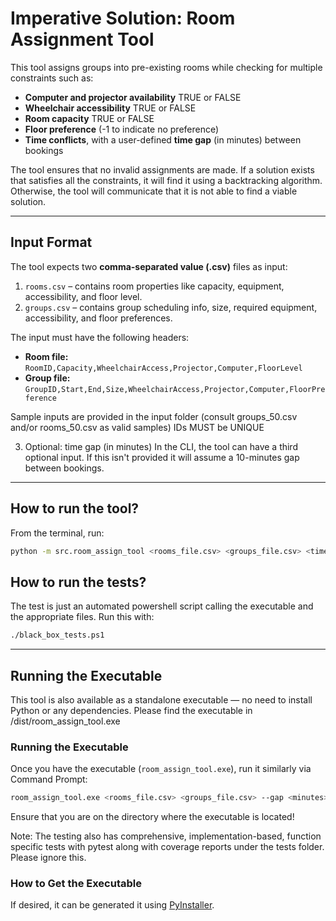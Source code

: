 # Imperative Solution: Room Assignment Tool

This tool assigns groups into pre-existing rooms while checking for multiple constraints such as:

- **Computer and projector availability**    TRUE or FALSE
- **Wheelchair accessibility**               TRUE or FALSE
- **Room capacity**                          TRUE or FALSE
- **Floor preference**                       (-1 to indicate no preference)
- **Time conflicts**, with a user-defined **time gap** (in minutes) between bookings

The tool ensures that no invalid assignments are made. If a solution exists that satisfies all the constraints, it will find it using a backtracking algorithm.
Otherwise, the tool will communicate that it is not able to find a viable solution.

---

## Input Format

The tool expects two **comma-separated value (.csv)** files as input:

1. `rooms.csv` – contains room properties like capacity, equipment, accessibility, and floor level.
2. `groups.csv` – contains group scheduling info, size, required equipment, accessibility, and floor preferences.

The input must have the following headers:
- **Room file:** `RoomID,Capacity,WheelchairAccess,Projector,Computer,FloorLevel`
- **Group file:** `GroupID,Start,End,Size,WheelchairAccess,Projector,Computer,FloorPreference`

Sample inputs are provided in the input folder (consult groups_50.csv and/or rooms_50.csv as valid samples)
IDs MUST be UNIQUE

3. Optional: time gap (in minutes)
In the CLI, the tool can have a third optional input. If this isn't provided it will assume a 10-minutes gap between bookings.


---

## How to run the tool?

From the terminal, run:

```bash
python -m src.room_assign_tool <rooms_file.csv> <groups_file.csv> <time_gap>
```
## How to run the tests?
The test is just an automated powershell script calling the executable and the appropriate files. Run this with:
```bash
./black_box_tests.ps1
```

---

## Running the Executable

This tool is also available as a standalone executable — no need to install Python or any dependencies.
Please find the executable in /dist/room_assign_tool.exe

### Running the Executable
Once you have the executable (`room_assign_tool.exe`), run it similarly via Command Prompt:

```bash
room_assign_tool.exe <rooms_file.csv> <groups_file.csv> --gap <minutes> [--output output_file.csv]
```
Ensure that you are on the directory where the executable is located!

Note: The testing also has comprehensive, implementation-based, function specific tests with pytest along with coverage reports under the tests folder. Please ignore this.

### How to Get the Executable

If desired, it can be generated it using [PyInstaller](https://pyinstaller.org/en/stable/). 

